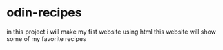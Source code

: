 # odin-recipes
in this project i will make my fist website using html
this website will show some of my favorite recipes
